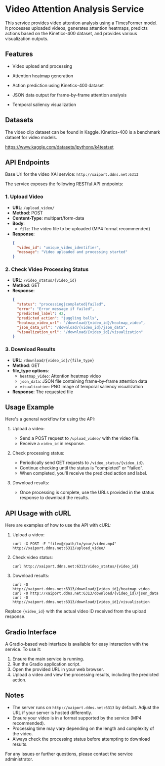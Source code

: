 # Video Attention Analysis Service

This service provides video attention analysis using a TimesFormer model. It processes uploaded videos, generates attention heatmaps, predicts actions based on the Kinetics-400 dataset, and provides various visualization outputs.

## Features

- Video upload and processing

- Attention heatmap generation

- Action prediction using Kinetics-400 dataset

- JSON data output for frame-by-frame attention analysis

- Temporal saliency visualization

## Datasets

The video clip dataset can be found in Kaggle. Kinetics-400 is a benchmark dataset for video models.

  https://www.kaggle.com/datasets/ipythonx/k4testset

## API Endpoints

 Base Url for the video XAI service: `http://xaiport.ddns.net:6313` 

The service exposes the following RESTful API endpoints:

### 1. Upload Video

- **URL**: `/upload_video/`
- **Method**: POST
- **Content-Type**: multipart/form-data
- **Body**: 
  - `file`: The video file to be uploaded (MP4 format recommended)
- **Response**: 
  ```json
  {
    "video_id": "unique_video_identifier",
    "message": "Video uploaded and processing started"
  }
  ```

### 2. Check Video Processing Status

- **URL**: `/video_status/{video_id}`
- **Method**: GET
- **Response**: 
  ```json
  {
    "status": "processing|completed|failed",
    "error": "Error message if failed",
    "predicted_label": 42,
    "predicted_action": "juggling balls",
    "heatmap_video_url": "/download/{video_id}/heatmap_video",
    "json_data_url": "/download/{video_id}/json_data",
    "visualization_url": "/download/{video_id}/visualization"
  }
  ```

### 3. Download Results

- **URL**: `/download/{video_id}/{file_type}`
- **Method**: GET
- **file_type options**: 
  - `heatmap_video`: Attention heatmap video
  - `json_data`: JSON file containing frame-by-frame attention data
  - `visualization`: PNG image of temporal saliency visualization
- **Response**: The requested file

## Usage Example

Here's a general workflow for using the API:

1. Upload a video:
   - Send a POST request to `/upload_video/` with the video file.
   - Receive a `video_id` in response.

2. Check processing status:
   - Periodically send GET requests to `/video_status/{video_id}`.
   - Continue checking until the status is "completed" or "failed".
   - When completed, you'll receive the predicted action and label.

3. Download results:
   - Once processing is complete, use the URLs provided in the status response to download the results.

## API Usage with cURL

Here are examples of how to use the API with cURL:

1. Upload a video:
   ```
   curl -X POST -F "file=@/path/to/your/video.mp4" http://xaiport.ddns.net:6313/upload_video/
   ```

2. Check video status:
   ```
   curl http://xaiport.ddns.net:6313/video_status/{video_id}
   ```

3. Download results:
   ```
   curl -O http://xaiport.ddns.net:6313/download/{video_id}/heatmap_video
   curl -O http://xaiport.ddns.net:6313/download/{video_id}/json_data
   curl -O http://xaiport.ddns.net:6313/download/{video_id}/visualization
   ```

Replace `{video_id}` with the actual video ID received from the upload response.

## Gradio Interface

A Gradio-based web interface is available for easy interaction with the service. To use it:

1. Ensure the main service is running.
2. Run the Gradio application script.
3. Open the provided URL in your web browser.
4. Upload a video and view the processing results, including the predicted action.

## Notes

- The server runs on `http://xaiport.ddns.net:6313` by default. Adjust the URL if your server is hosted differently.
- Ensure your video is in a format supported by the service (MP4 recommended).
- Processing time may vary depending on the length and complexity of the video.
- Always check the processing status before attempting to download results.

For any issues or further questions, please contact the service administrator.
